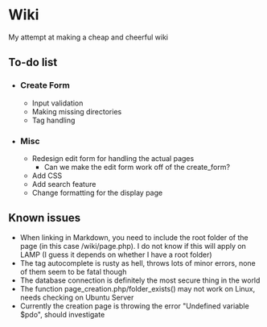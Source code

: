 # Wiki
My attempt at making a cheap and cheerful wiki

## To-do list
- ### Create Form
	- Input validation
	- Making missing directories
	- Tag handling
- ### Misc
	- Redesign edit form for handling the actual pages
		- Can we make the edit form work off of the create_form?
	- Add CSS
	- Add search feature
	- Change formatting for the display page

## Known issues
- When linking in Markdown, you need to include the root folder of the page (in this case /wiki/page.php). I do not know if this will apply on LAMP (I guess it depends on whether I have a root folder)
- The tag autocomplete is rusty as hell, throws lots of minor errors, none of them seem to be fatal though
- The database connection is definitely the most secure thing in the world
- The function page_creation.php/folder_exists() may not work on Linux, needs checking on Ubuntu Server
- Currently the creation page is throwing the error "Undefined variable $pdo", should investigate
